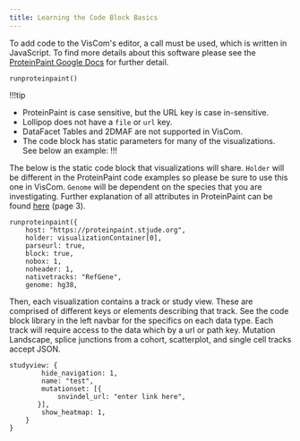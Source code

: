 ```yaml
---
title: Learning the Code Block Basics
---
```


To add code to the VisCom's editor, a call must be used, which is written in JavaScript. To find more details about this software please see the [ProteinPaint Google Docs](https://docs.google.com/document/d/1JWKq3ScW62GISFGuJvAajXchcRenZ3HAvpaxILeGaw0/) for further detail. 
```JS
runproteinpaint()
``` 


!!!tip
* ProteinPaint is case sensitive, but the URL key is case in-sensitive.
* Lollipop does not have a `file` or `url` key.
* DataFacet Tables and 2DMAF are not supported in VisCom.
* The code block has static parameters for many of the visualizations. See below an example:
!!!

The below is the static code block that visualizations will share. `Holder` will be different in the ProteinPaint code examples so please be sure to use this one in VisCom. `Genome` will be dependent on the species that you are investigating. Further explanation of all attributes in ProteinPaint can be found [here](https://docs.google.com/document/d/1ZnPZKSSajWyNISSLELMozKxrZHQbdxQkkkQFnxw6zTs/edit#heading=h.6spyog171fm9) (page 3).

```JS
runproteinpaint({
    host: "https://proteinpaint.stjude.org",
    holder: visualizationContainer[0],
    parseurl: true,
    block: true,
    nobox: 1,
    noheader: 1,
    nativetracks: "RefGene",
    genome: hg38,
```

Then, each visualization contains a track or study view. These are comprised of different keys or elements describing that track. See the code block library in the left navbar for the specifics on each data type. Each track will require access to the data which by a url or path key. Mutation Landscape, splice junctions from a cohort, scatterplot, and single cell tracks accept JSON. 

``` JS
studyview: {
        hide_navigation: 1,
        name: "test",
        mutationset: [{
            snvindel_url: "enter link here",
       }],
        show_heatmap: 1,
	}
}
```

